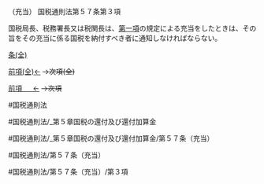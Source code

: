 （充当）
国税通則法第５７条第３項

国税局長、税務署長又は税関長は、[第一項](国税通則法＿＿＿＿＿第５７条第１項)の規定による充当をしたときは、その旨をその充当に係る国税を納付すべき者に通知しなければならない。

[条(全)](国税通則法＿＿＿＿＿第５７条_.md)

[前項(全)←](国税通則法＿＿＿＿＿第５７条第２項_.md)  ~~→次項(全)~~

[前項 　 ←](国税通則法＿＿＿＿＿第５７条第２項.md)  ~~→次項~~



#国税通則法

#国税通則法/_第５章国税の還付及び還付加算金

#国税通則法/_第５章国税の還付及び還付加算金/第５７条（充当）

#国税通則法/第５７条（充当）

#国税通則法/第５７条（充当）/第３項

